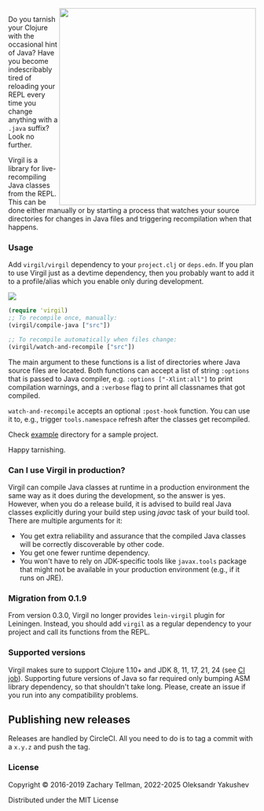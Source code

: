 <img src="docs/cocytus.jpg" align="right" width="400"/>

Do you tarnish your Clojure with the occasional hint of Java? Have you become
indescribably tired of reloading your REPL every time you change anything with a
`.java` suffix? Look no further.

Virgil is a library for live-recompiling Java classes from the REPL. This can be
done either manually or by starting a process that watches your source
directories for changes in Java files and triggering recompilation when that
happens.

### Usage

Add `virgil/virgil` dependency to your `project.clj` or `deps.edn`. If you plan
to use Virgil just as a devtime dependency, then you probably want to add it to
a profile/alias which you enable only during development.

[![](https://clojars.org/virgil/virgil/latest-version.svg)](https://clojars.org/virgil/virgil)

```clj
(require 'virgil)
;; To recompile once, manually:
(virgil/compile-java ["src"])

;; To recompile automatically when files change:
(virgil/watch-and-recompile ["src"])
```

The main argument to these functions is a list of directories where Java source
files are located. Both functions can accept a list of string `:options` that is
passed to Java compiler, e.g. `:options ["-Xlint:all"]` to print compilation
warnings, and a `:verbose` flag to print all classnames that got compiled.

`watch-and-recompile` accepts an optional `:post-hook` function. You can use it
to, e.g., trigger `tools.namespace` refresh after the classes get recompiled.

Check [example](example) directory for a sample project.

Happy tarnishing.

### Can I use Virgil in production?

Virgil can compile Java classes at runtime in a production environment the same
way as it does during the development, so the answer is yes. However, when you
do a release build, it is advised to build real Java classes explicitly during
your build step using *javac* task of your build tool. There are multiple
arguments for it:
  * You get extra reliability and assurance that the compiled Java classes will
    be correctly discoverable by other code.
  * You get one fewer runtime dependency.
  * You won't have to rely on JDK-specific tools like `javax.tools` package that
    might not be available in your production environment (e.g., if it runs on
    JRE).

### Migration from 0.1.9

From version 0.3.0, Virgil no longer provides `lein-virgil` plugin for
Leiningen. Instead, you should add `virgil` as a regular dependency to your
project and call its functions from the REPL.

### Supported versions

Virgil makes sure to support Clojure 1.10+ and JDK 8, 11, 17, 21, 24 (see [CI
job](https://app.circleci.com/pipelines/github/clj-commons/virgil)). Supporting
future versions of Java so far required only bumping ASM library dependency, so
that shouldn't take long. Please, create an issue if you run into any
compatibility problems.

## Publishing new releases

Releases are handled by CircleCI. All you need to do is to tag a commit with a
`x.y.z` and push the tag.

### License

Copyright © 2016-2019 Zachary Tellman, 2022-2025 Oleksandr Yakushev

Distributed under the MIT License
